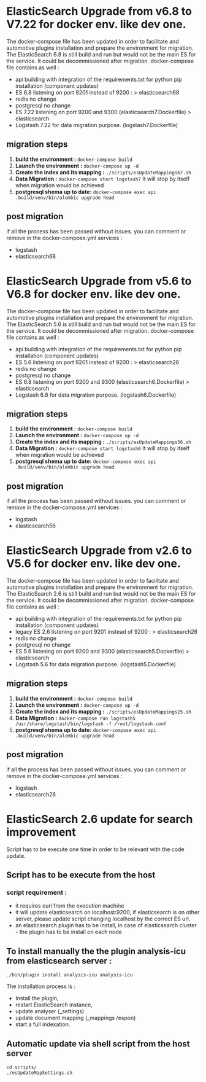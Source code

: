 # ElasticSearch Upgrade from v6.8 to V7.22 for docker env. like dev one.

The docker-compose file has been updated in order to facilitate and automotive plugins installation and prepare the environment for migration.
The ElasticSearch 6.8 is still build and run but would not be the main ES for the service. It could be decommissioned after migration. 
docker-compose file contains as well :

- api building with integration of the requirements.txt for python pip installation (component updates)
- ES 6.8 listening on port 9201 instead of 9200 : > elasticsearch68
- redis no change
- postgresql no change
- ES 7.22 listening on port 9200 and 9300 (elasticsearch7.Dockerfile) > elasticsearch
- Logstash 7.22 for data migration purpose. (logstash7.Dockerfile) 

## migration steps

 1. **build the environment :**  ` docker-compose build `
 2. **Launch the environment :** ` docker-compose up -d `
 3. **Create the index and its mapping :** `./scripts/esUpdateMappings67.sh` 
 4. **Data Migration :** `docker-compose start logstash7` It will stop by itself when migration would be achieved
 5. **postgresql shema up to date:** `docker-compose exec api .build/venv/bin/alembic upgrade head`

## post migration

if all the process has been passed without issues. you can comment or remove in the docker-compose.yml services :
- logstash
- elasticsearch68

# ElasticSearch Upgrade from v5.6 to V6.8 for docker env. like dev one.

The docker-compose file has been updated in order to facilitate and automotive plugins installation and prepare the environment for migration.
The ElasticSearch 5.6 is still build and run but would not be the main ES for the service. It could be decommissioned after migration. 
docker-compose file contains as well :

- api building with integration of the requirements.txt for python pip installation (component updates)
- ES 5.6 listening on port 9201 instead of 9200 : > elasticsearch26
- redis no change
- postgresql no change
- ES 6.8 listening on port 9200 and 9300 (elasticsearch6.Dockerfile) > elasticsearch
- Logstash 6.8 for data migration purpose. (logstash6.Dockerfile) 

## migration steps

 1. **build the environment :**  ` docker-compose build `
 2. **Launch the environment :** ` docker-compose up -d `
 3. **Create the index and its mapping :** `./scripts/esUpdateMappings56.sh` 
 4. **Data Migration :** `docker-compose start logstash6` It will stop by itself when migration would be achieved
 5. **postgresql shema up to date:** `docker-compose exec api .build/venv/bin/alembic upgrade head`

## post migration

if all the process has been passed without issues. you can comment or remove in the docker-compose.yml services :
- logstash
- elasticsearch56

# ElasticSearch Upgrade from v2.6 to V5.6 for docker env. like dev one.

The docker-compose file has been updated in order to facilitate and automotive plugins installation and prepare the environment for migration.
The ElasticSearch 2.6 is still build and run but would not be the main ES for the service. It could be decommissioned after migration. 
docker-compose file contains as well :

- api building with integration of the requirements.txt for python pip installation (component updates)
- legacy ES 2.6 listening on port 9201 instead of 9200 : > elasticsearch26
- redis no change
- postgresql no change
- ES 5.6 listening on port 9200 and 9300 (elasticsearch5.Dockerfile) > elasticsearch
- Logstash 5.6 for data migration purpose. (logstash5.Dockerfile) 

## migration steps

 1. **build the environment :**  ` docker-compose build `
 2. **Launch the environment :** ` docker-compose up -d `
 3. **Create the index and its mapping :** `./scripts/esUpdateMappings25.sh` 
 4. **Data Migration :** `docker-compose run logstash5 /usr/share/logstash/bin/logstash -f /root/logstash.conf`
 5. **postgresql shema up to date:** `docker-compose exec api .build/venv/bin/alembic upgrade head`

## post migration

if all the process has been passed without issues. you can comment or remove in the docker-compose.yml services :
- logstash
- elasticsearch26

# ElasticSearch 2.6 update for search improvement

Script has to be execute one time in order to be relevant with the code update. 

## Script has to be execute from the host

### script requirement : 
- it requires curl from the execution machine
- it will update elasticsearch on localhost:9200, if elasticsearch is on other server, please update script changing localhost by the correct ES url.
- an elasticsearch plugin has to be install, in case of elasticsearch cluster - the plugin has to be install on each node


## To install manually the the plugin analysis-icu from elasticsearch server :

```
./bin/plugin install analysis-icu analysis-icu
```

The installation process is :
- Install the plugin, 
- restart ElasticSearch instance, 
- update analyser (_settings)
- update document mapping (_mappings /espon)
- start a full indexation.

## Automatic update via shell script from the host server

```
cd scripts/
./esUpdateMapSettings.sh
```



